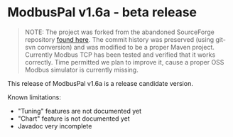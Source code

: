 # ModbusPal v1.6a - beta release

> NOTE: The project was forked from the abandoned SourceForge repository [found here](https://sourceforge.net/projects/modbuspal/). The commit history was preserved (using git-svn conversion) and was modified to be a proper Maven project. Currently Modbus TCP has been tested and verified that it works correctly. Time permitted we plan to improve it, cause a proper OSS Modbus simulator is currently missing. 
 
This release of ModbusPal v1.6a is a release candidate version.

Known limitations:
- "Tuning" features are not documented yet
- "Chart" feature is not documented yet
- Javadoc very incomplete
